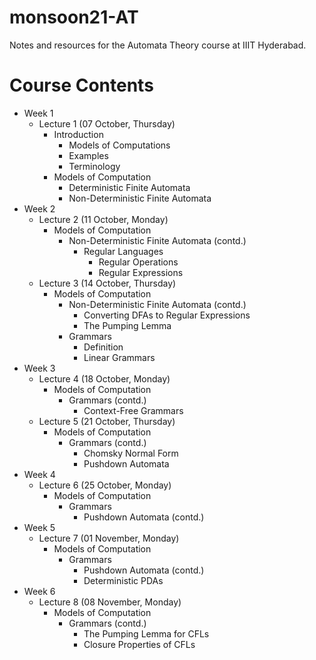 # monsoon21-AT
Notes and resources for the Automata Theory course at IIIT Hyderabad.

# Course Contents
* Week 1
    - Lecture 1 (07 October, Thursday)
        - Introduction
            - Models of Computations
            - Examples
            - Terminology
        - Models of Computation
            - Deterministic Finite Automata
            - Non-Deterministic Finite Automata
* Week 2
    - Lecture 2 (11 October, Monday)
        - Models of Computation
            - Non-Deterministic Finite Automata (contd.)
                - Regular Languages
                    - Regular Operations
                    - Regular Expressions
    - Lecture 3 (14 October, Thursday)
        - Models of Computation
            - Non-Deterministic Finite Automata (contd.)
                - Converting DFAs to Regular Expressions
                - The Pumping Lemma
            - Grammars
                - Definition
                - Linear Grammars
* Week 3
    - Lecture 4 (18 October, Monday)
        - Models of Computation
            - Grammars (contd.)
                - Context-Free Grammars
    - Lecture 5 (21 October, Thursday)
        - Models of Computation
            - Grammars (contd.)
                - Chomsky Normal Form
                - Pushdown Automata
* Week 4
    - Lecture 6 (25 October, Monday)
        - Models of Computation
            - Grammars
                - Pushdown Automata (contd.)
* Week 5
    - Lecture 7 (01 November, Monday)
        - Models of Computation
            - Grammars
                - Pushdown Automata (contd.)
                - Deterministic PDAs
* Week 6
    - Lecture 8 (08 November, Monday)
        - Models of Computation
            - Grammars (contd.)
                - The Pumping Lemma for CFLs
                - Closure Properties of CFLs
